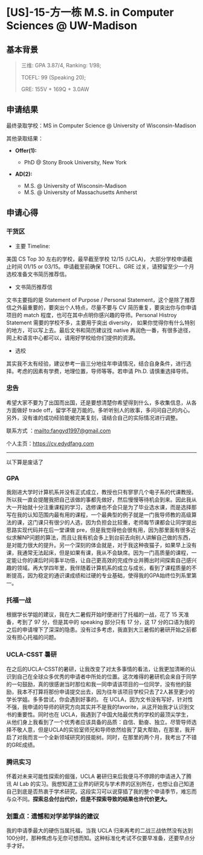 # [US]-15-方一栋 M.S. in Computer Sciences @ UW-Madison

## 基本背景

> 三维: GPA 3.87/4, Ranking: 1/98;
>
> TOEFL: 99 (Speaking 20);
>
> GRE: 155V + 169Q + 3.0AW

## 申请结果

最终录取学校：MS in Computer Science @ University of Wisconsin-Madison

其他录取结果：

- **Offer\(1\):**
  - PhD @ Stony Brook University, New York

- **AD\(2\):**
  - M.S. @ University of Wisconsin-Madison
  - M.S. @ University of Massachusetts Amherst

## 申请心得

### 干货区

- 主要 Timeline:

美国 CS Top 30 左右的学校，最早截至学校 12/15 (UCLA)， 大部分学校申请截止时间 01/15 or 03/15。申请截至前确保 TOEFL、GRE 过关，请预留至少一个月选校准备文书简历推荐信。

- 文书简历推荐信

文书主要指的是 Statement of Purpose / Personal Statement，这个是除了推荐信之外最重要的，要突出个人特点，尽量不要与 CV 简历重复，要突出你与你申请项目的 match 程度，也可在其中点明你感兴趣的导师。Personal Histroy Statement 需要的学校不多，主要用于突出 diversity， 如果你觉得你有什么特别的地方，可以写上去。最后文书和简历建议找 native 再润色一番，有很多途径，网上和语言中心都可以，请用好学校给你们提供的资源。

- 选校

其实我不太有经验，建议参考一亩三分地往年申请情况，结合自身条件，进行选择。考虑的因素有学费，地理位置，导师等等。若申请 Ph.D. 请慎重选择导师。

### 忠告

希望大家不要为了出国而出国，还是要想清楚你希望得到什么，多收集信息，从各方面做好 trade off，留学不是万能的。多听听别人的故事，多问问自己的内心。另外，没有谁的成功经验能被完美复刻，请结合自己的实际情况进行调整。

联系方式 ：<mailto:fangyd1997@gmail.com>

个人主页：<https://cv.edydfang.com>

---

以下算是废话了

### GPA

我刚进大学时计算机系并没有正式成立，教授也只有寥寥几个电子系的代课教授。所以我一直会提醒我把自己该做的事都先做好，然后慢慢等待机会到来。因此我从大一开始就十分注重课程的学习，选修课也不会只是为了毕业选水课，而是选择那写在我的认知范围内最有用的课程，一个最典型的例子就是一门我导师教的高级算法的课，这门课只有很少的人选，因为负担会比较重，老师每节课都会让同学提出思路实现代码并在后一堂课做 pre，但是我觉得他会很有用，因为那里面有很多近似求解NP问题的算法，而且让我有机会多上到台前去向别人讲解自己做的东西，是对能力很大的提升。另一个深刻的体会就是，对于我这种夜猫子，如果早上没有课，我通常无法起床，但是如果有课，我从不会缺席。因为一门高质量的课程，一定能让你的课后时间事半功倍，让自己更高效的完成作业并腾出时间探索自己感兴趣的领域。再大学四年里，我伴随着计算机系的成立与成长，看到了课程质量的不断提高，因为稳定的通识课成绩和过硬的专业基础，使得我的GPA始终位列系里第一。

### 托福一战

根据学长学姐的建议，我在大二暑假开始时便进行了托福的一战，花了 15 天准备，考到了 97 分，但是其中的 speaking 部分只有 17 分，这 17 分的口语为我的之后的申请埋下了深深的隐患。没有过多考虑，我直到大三暑假的暑研开始之前都没有担心托福的问题。

### UCLA-CSST 暑研

在之后的UCLA-CSST的暑研，让我改变了对太多事情的看法，让我更加清晰的认识到自己在全球众多优秀的申请者中所处的位置。这次难得的暑研机会来自于同学的一句鼓励，真的很感谢当时那位和我一同申请该项目的一位同学，没有他的鼓励，我本不打算将那份申请提交出去，因为往年该项目学校只去了2人甚至更少的学长学姐。多多尝试，你会遇到好事的。 在 UCLA，因为文书没有写好，针对性不强，我申请的导师的研究方向其实并不是我的favorite，从这开始我才认识到文书的重要性。同时也在 UCLA，我遇到了中国大陆最优秀的学校的最顶尖学生，从他们身上我看到了一个优秀者应该具备的品质：自信、勤奋、独立。尽管导师选择不敬人意，但是UCLA的实验室师兄和导师依然给我了莫大帮助，在那里，我开启了对我而言一个全新领域研究的技能树。同时，在那里的两个月，我考出了不错的GRE成绩。

### 腾讯实习

怀着对未来可能性探索的倔强，UCLA 暑研归来后我便马不停蹄的申请进入了腾讯 AI Lab 的实习。我想知道工业界的研究与学术界的区别所在，也想让自己知道自己到底是否热衷于学术研究。这段实习可以说穿插了我的整个申请季节，难忘而与众不同。**探索总会付出代价，但是不探索导致的结果也许代价更大。**

### 划重点：遗憾和对学弟学妹的建议

我的申请季最大的硬伤当属托福，当我 UCLA 归来再考的二战三战依然没有达到100分时，那种焦虑与无奈可想而知。这种标准化考试不仅要早准备，还要早点分手才好。
